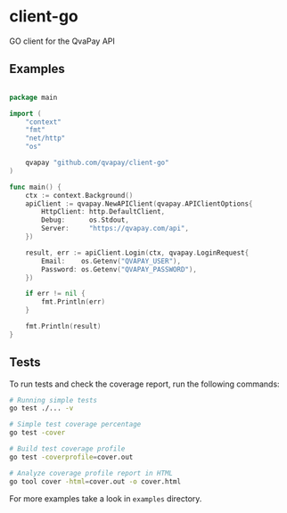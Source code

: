 # client-go
GO client for the QvaPay API



## Examples

```go

package main

import (
	"context"
	"fmt"
	"net/http"
	"os"

	qvapay "github.com/qvapay/client-go"
)

func main() {
	ctx := context.Background()
	apiClient := qvapay.NewAPIClient(qvapay.APIClientOptions{
		HttpClient: http.DefaultClient,
		Debug:      os.Stdout,
		Server:     "https://qvapay.com/api",
	})

	result, err := apiClient.Login(ctx, qvapay.LoginRequest{
		Email:    os.Getenv("QVAPAY_USER"),
		Password: os.Getenv("QVAPAY_PASSWORD"),
	})

	if err != nil {
		fmt.Println(err)
	}

	fmt.Println(result)
}

```

## Tests

To run tests and check the coverage report, run the following commands:

``` sh
# Running simple tests
go test ./... -v

# Simple test coverage percentage
go test -cover

# Build test coverage profile
go test -coverprofile=cover.out

# Analyze coverage profile report in HTML
go tool cover -html=cover.out -o cover.html
```

For more examples take a look in `examples` directory.
